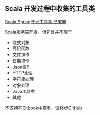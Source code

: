 Scala 开发过程中收集的工具类
---

[Scala Spring开发工具类 已废弃](../scala/utils/ScalaUtil.md)

Scala服务端开发，但包含并不限于

* 隐式对象
* 高阶函数
* 文件操作
* 日期操作
* Json操作
* HTTP处理
* 字符串处理
* 对象处理
* Java工具类
* 其他

不支持在Gitbook中查看，请移步[GitHub](https://github.com/jxnu-liguobin/cs-summary-reflection/tree/master/src/main/java/cn/edu/jxnu/utils)
